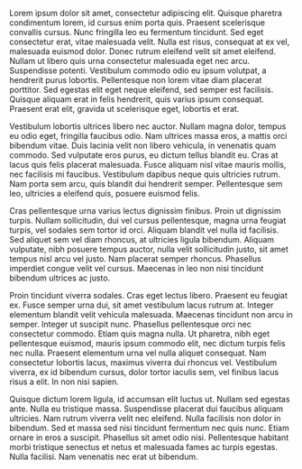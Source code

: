 Lorem ipsum dolor sit amet, consectetur adipiscing elit. Quisque pharetra condimentum lorem, id cursus enim porta quis. Praesent scelerisque convallis cursus. Nunc fringilla leo eu fermentum tincidunt. Sed eget consectetur erat, vitae malesuada velit. Nulla est risus, consequat at ex vel, malesuada euismod dolor. Donec rutrum eleifend velit sit amet eleifend. Nullam ut libero quis urna consectetur malesuada eget nec arcu. Suspendisse potenti. Vestibulum commodo odio eu ipsum volutpat, a hendrerit purus lobortis. Pellentesque non lorem vitae diam placerat porttitor. Sed egestas elit eget neque eleifend, sed semper est facilisis. Quisque aliquam erat in felis hendrerit, quis varius ipsum consequat. Praesent erat elit, gravida ut scelerisque eget, lobortis et erat.

Vestibulum lobortis ultrices libero nec auctor. Nullam magna dolor, tempus eu odio eget, fringilla faucibus odio. Nam ultrices massa eros, a mattis orci bibendum vitae. Duis lacinia velit non libero vehicula, in venenatis quam commodo. Sed vulputate eros purus, eu dictum tellus blandit eu. Cras at lacus quis felis placerat malesuada. Fusce aliquam nisl vitae mauris mollis, nec facilisis mi faucibus. Vestibulum dapibus neque quis ultricies rutrum. Nam porta sem arcu, quis blandit dui hendrerit semper. Pellentesque sem leo, ultricies a eleifend quis, posuere euismod felis.

Cras pellentesque urna varius lectus dignissim finibus. Proin ut dignissim turpis. Nullam sollicitudin, dui vel cursus pellentesque, magna urna feugiat turpis, vel sodales sem tortor id orci. Aliquam blandit vel nulla id facilisis. Sed aliquet sem vel diam rhoncus, at ultricies ligula bibendum. Aliquam vulputate, nibh posuere tempus auctor, nulla velit sollicitudin justo, sit amet tempus nisl arcu vel justo. Nam placerat semper rhoncus. Phasellus imperdiet congue velit vel cursus. Maecenas in leo non nisi tincidunt bibendum ultrices ac justo.

Proin tincidunt viverra sodales. Cras eget lectus libero. Praesent eu feugiat ex. Fusce semper urna dui, sit amet vestibulum lacus rutrum at. Integer elementum blandit velit vehicula malesuada. Maecenas tincidunt non arcu in semper. Integer ut suscipit nunc. Phasellus pellentesque orci nec consectetur commodo. Etiam quis magna nulla. Ut pharetra, nibh eget pellentesque euismod, mauris ipsum commodo elit, nec dictum turpis felis nec nulla. Praesent elementum urna vel nulla aliquet consequat. Nam consectetur lobortis lacus, maximus viverra dui rhoncus vel. Vestibulum viverra, ex id bibendum cursus, dolor tortor iaculis sem, vel finibus lacus risus a elit. In non nisi sapien.

Quisque dictum lorem ligula, id accumsan elit luctus ut. Nullam sed egestas ante. Nulla eu tristique massa. Suspendisse placerat dui faucibus aliquam ultricies. Nam rutrum viverra velit nec eleifend. Nulla facilisis non dolor in bibendum. Sed et massa sed nisi tincidunt fermentum nec quis nunc. Etiam ornare in eros a suscipit. Phasellus sit amet odio nisi. Pellentesque habitant morbi tristique senectus et netus et malesuada fames ac turpis egestas. Nulla facilisi. Nam venenatis nec erat ut bibendum. 
